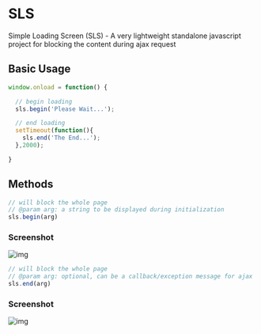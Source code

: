 # SLS
Simple Loading Screen (SLS) - A very lightweight standalone javascript project for blocking the content during ajax request

## Basic Usage
```javascript
window.onload = function() {	

  // begin loading
  sls.begin('Please Wait...');

  // end loading
  setTimeout(function(){
    sls.end('The End...');
  },2000);

}
```

## Methods
```javascript
// will block the whole page
// @param arg: a string to be displayed during initialization
sls.begin(arg)
```
### Screenshot
![img](https://i.imgur.com/qmoM254.png)

```javascript
// will block the whole page
// @param arg: optional, can be a callback/exception message for ajax
sls.end(arg)
```
### Screenshot
![img](https://i.imgur.com/2J6Ooqd.png)
